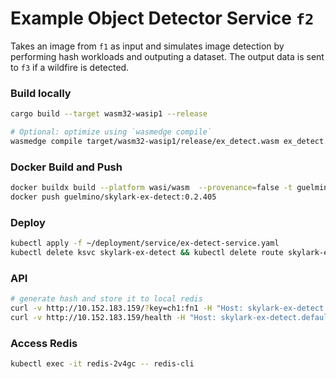 # Example Object Detector Service `f2`
Takes an image from `f1` as input and simulates image detection by performing hash workloads and outputing a dataset.
The output data is sent to `f3` if a wildfire is detected.

### Build locally
```bash
cargo build --target wasm32-wasip1 --release

# Optional: optimize using `wasmedge compile`
wasmedge compile target/wasm32-wasip1/release/ex_detect.wasm ex_detect.wasm
```
### Docker Build and Push
```bash
docker buildx build --platform wasi/wasm  --provenance=false -t guelmino/skylark-ex-detect:0.2.405 .
docker push guelmino/skylark-ex-detect:0.2.405
```
### Deploy
```bash
kubectl apply -f ~/deployment/service/ex-detect-service.yaml
kubectl delete ksvc skylark-ex-detect && kubectl delete route skylark-ex-detect && kubectl delete configuration skylark-ex-detect && kubectl delete svc skylark-ex-detect
```
### API
```bash
# generate hash and store it to local redis
curl -v http://10.152.183.159/?key=ch1:fn1 -H "Host: skylark-ex-detect.default.svc.cluster.local"
curl -v http://10.152.183.159/health -H "Host: skylark-ex-detect.default.svc.cluster.local"
```

### Access Redis
```bash
kubectl exec -it redis-2v4gc -- redis-cli
```


